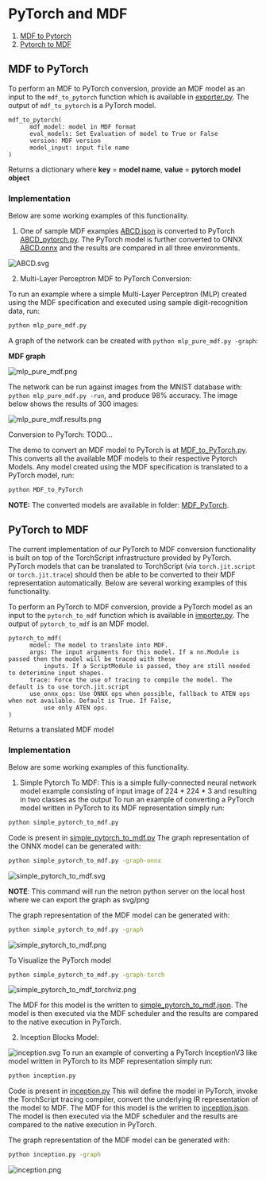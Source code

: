 # PyTorch and MDF

1. [MDF to Pytorch](#MDF-to-PyTorch)
2. [Pytorch to MDF](#PyTorch-to-MDF)

## MDF to PyTorch

To perform an MDF to PyTorch conversion, provide an MDF model as an input to the `mdf_to_pytorch` function
which is available in [exporter.py](/src/modeci_mdf/interfaces/pytorch/exporter.py). The output of `mdf_to_pytorch` is a PyTorch model.

```
mdf_to_pytorch(
      mdf_model: model in MDF format
      eval_models: Set Evaluation of model to True or False
      version: MDF version
      model_input: input file name
)
```
Returns a dictionary where **key** = **model name**, **value** = **pytorch model object**

### Implementation

Below are some working examples of this functionality.

1. One of sample MDF examples [ABCD.json](../MDF/ABCD.json) is converted to PyTorch [ABCD_pytorch.py](MDF_PyTorch/ABCD_pytorch.py).
The PyTorch model is further converted to ONNX [ABCD.onnx](MDF_PyTorch/ABCD.onnx) and the results are compared in all three environments.

![ABCD.svg](ABCD.svg)
<!-- this representation was produced from https://netron.app/ by uploading the ONNX model and exporting the svg-->

2. Multi-Layer Perceptron MDF to PyTorch Conversion:

  To run an example where a simple Multi-Layer Perceptron (MLP) created using the MDF specification and executed using sample digit-recognition data, run:

  ```bash
  python mlp_pure_mdf.py
  ```

  A graph of the network can be created with `python mlp_pure_mdf.py -graph`:

  **MDF graph**

  ![mlp_pure_mdf.png](mlp_pure_mdf.png)

  The network can be run against images from the MNIST database with: `python mlp_pure_mdf.py -run`, and produce 98% accuracy. The image below shows the results of 300 images:

  ![mlp_pure_mdf.results.png](mlp_pure_mdf.results.png)


  Conversion to PyTorch: TODO...

The demo to convert an MDF model to PyTorch is at [MDF_to_PyTorch.py](/examples/PyTorch/MDF_PyTorch/MDF_to_PyTorch.py). This converts all the available MDF models to their respective Pytorch Models.
Any model created using the MDF specification is translated to a PyTorch model, run:

```bash
python MDF_to_PyTorch
```

**NOTE:** The converted models are available in folder: [MDF_PyTorch](/examples/PyTorch/MDF_PyTorch).


## PyTorch to MDF

The current implementation of our PyTorch to MDF conversion functionality is built
on top of the TorchScript infrastructure provided by PyTorch. PyTorch models that
can be translated to TorchScript (via `torch.jit.script` or `torch.jit.trace`) should
then be able to be converted to their MDF representation automatically. Below are
several working examples of this functionality.

To perform an PyTorch to MDF conversion, provide a PyTorch model as an input to the `pytorch_to_mdf` function
which is available in [importer.py](/src/modeci_mdf/interfaces/pytorch/importer.py). The output of `pytorch_to_mdf` is an MDF model.

```
pytorch_to_mdf(
      model: The model to translate into MDF.
      args: The input arguments for this model. If a nn.Module is passed then the model will be traced with these
          inputs. If a ScriptModule is passed, they are still needed to deterimine input shapes.
      trace: Force the use of tracing to compile the model. The default is to use torch.jit.script
      use_onnx_ops: Use ONNX ops when possible, fallback to ATEN ops when not available. Default is True. If False,
          use only ATEN ops.
)
```
Returns a translated MDF model

### Implementation

Below are some working examples of this functionality.

1. Simple Pytorch To MDF:
    This is a simple fully-connected neural network model example consisting of input image of 224 * 224 * 3 and resulting in two classes as the output
  To run an example of converting a PyTorch model written in PyTorch to its MDF representation simply run:

  ```bash
  python simple_pytorch_to_mdf.py
  ```
  Code is present in [simple_pytorch_to_mdf.py](simple_pytorch_to_mdf.py)
  The graph representation of the ONNX model can be generated with:
  ```bash
  python simple_pytorch_to_mdf.py -graph-onnx
  ```

  ![simple_pytorch_to_mdf.svg](simple_pytorch_to_mdf.svg)


  **NOTE**: This command will run the netron python server on the local host where we can export the graph as svg/png

  The graph representation of the MDF model can be generated with:
  ```bash
  python simple_pytorch_to_mdf.py -graph
  ```

  ![simple_pytorch_to_mdf.png](simple_pytorch_to_mdf.png)

  To Visualize the PyTorch model
  ```bash
  python simple_pytorch_to_mdf.py -graph-torch
  ```

  ![simple_pytorch_to_mdf_torchviz.png](simple_pytorch_to_mdf_torchviz.png)

  The MDF for this model is the written to [simple_pytorch_to_mdf.json](simple_pytorch_to_mdf.json). The model is then executed
  via the MDF scheduler and the results are compared to the native execution in PyTorch.

2. Inception Blocks Model:

  ![inception.svg](inception.svg)
  To run an example of converting a PyTorch InceptionV3 like model written in PyTorch to its MDF representation simply run:

  ```bash
  python inception.py
  ```
  Code is present in [inception.py](inception.py)
  This will define the model in PyTorch, invoke the TorchScript tracing compiler,
  convert the underlying IR representation of the model to MDF. The MDF for this
  model is the written to [inception.json](inception.json). The model is then executed
  via the MDF scheduler and the results are compared to the native execution in PyTorch.

  The graph representation of the MDF model can be generated with:

  ```bash
  python inception.py -graph
  ```

![inception.png](inception.png)

<!--  Not yet working !
3. A DDM A model that simulates a simple noisy drift diffusion model using Euler-Maruyama integration. This is implemented without performance in mind. [pytorch_ddm.py](pytorch_ddm.py) is converted to [ddm.json](ddm.json)

    <p align="center"><img alt="DDM mdf" src="ddm.png"/></p>
    Conversion to MDF: TODO...
-->
